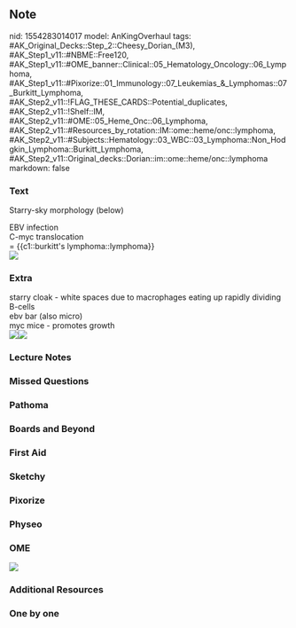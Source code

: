 ## Note
nid: 1554283014017
model: AnKingOverhaul
tags: #AK_Original_Decks::Step_2::Cheesy_Dorian_(M3), #AK_Step1_v11::#NBME::Free120, #AK_Step1_v11::#OME_banner::Clinical::05_Hematology_Oncology::06_Lymphoma, #AK_Step1_v11::#Pixorize::01_Immunology::07_Leukemias_&_Lymphomas::07_Burkitt_Lymphoma, #AK_Step2_v11::!FLAG_THESE_CARDS::Potential_duplicates, #AK_Step2_v11::!Shelf::IM, #AK_Step2_v11::#OME::05_Heme_Onc::06_Lymphoma, #AK_Step2_v11::#Resources_by_rotation::IM::ome::heme/onc::lymphoma, #AK_Step2_v11::#Subjects::Hematology::03_WBC::03_Lymphoma::Non_Hodgkin_Lymphoma::Burkitt_Lymphoma, #AK_Step2_v11::Original_decks::Dorian::im::ome::heme/onc::lymphoma
markdown: false

### Text
Starry-sky morphology (below)
<div>
  EBV infection
</div>
<div>
  C-myc translocation
</div>
<div>
  = {{c1::burkitt's lymphoma::lymphoma}}
</div>
<div><img src="paste-1643967452020737.jpg"></div>

### Extra
<div>
  starry cloak - white spaces due to macrophages eating up rapidly
  dividing B-cells
</div>
<div>
  ebv bar (also micro)
</div>
<div>
  myc mice - promotes growth
</div><img src="paste-1643937387249665.jpg" class=
"resizer"><img src="paste-1686715261517825%20(1).jpg" class=
"resizer">

### Lecture Notes


### Missed Questions


### Pathoma


### Boards and Beyond


### First Aid


### Sketchy


### Pixorize


### Physeo


### OME
<div class="ome-widget">
  <a href=
  "https://onlinemeded.org/spa/hematology-oncology/lymphoma/acquire?ref=anki">
  <img src="_OME_AnkiFlashcards_Lesson_3.png"></a>
</div>

### Additional Resources


### One by one

